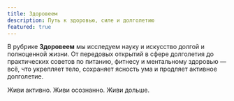 ```yaml
---
title: Здоровеем
description: Путь к здоровью, силе и долголетию
featured: true
---
```


В рубрике **Здоровеем** мы исследуем науку и искусство долгой и полноценной жизни. От передовых открытий в сфере долголетия до практических советов по питанию, фитнесу и ментальному здоровью — всё, что укрепляет тело, сохраняет ясность ума и продляет активное долголетие.

Живи активно. Живи осознанно. Живи дольше.

